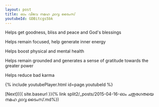 ```yaml
---
layout: post
title: ഓം വിഭവ നമഹ ൧൦൮ ടൈംസ്
youtubeId: GDBitcgs5bk
---
```

 
 
Helps get goodness, bliss and peace and God's blessings
 
Helps remain focused, help generate inner energy 
 
Helps boost physical and mental health 
 
Helps remain grounded and generates a sense of gratitude towards the greater power 
 
Helps reduce bad karma
 
 
 
 


{% include youtubePlayer.html id=page.youtubeId %}
 
[Next]({{ site.baseurl }}{% link  split2/_posts/2015-04-16-ഓം ചതുരഗതയെ നമഹ ൧൦൮ ടൈംസ്.md%})
 
